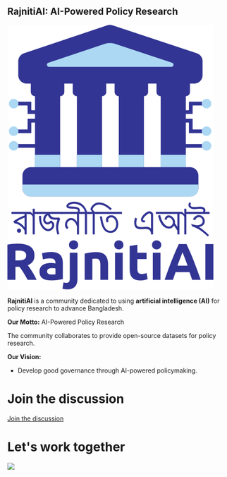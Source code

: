 ## RajnitiAI: AI-Powered Policy Research

![RajnitiAI](https://raw.githubusercontent.com/rajnitiai/.github/main/profile/rajnitiai.svg)

**RajnitiAI** is a community dedicated to using **artificial intelligence (AI)** for policy research to advance Bangladesh. 


**Our Motto:** AI-Powered Policy Research

The community collaborates to provide open-source datasets for policy research.

**Our Vision:**

* Develop good governance through AI-powered policymaking. 

# Join the discussion 
[Join the discussion](https://github.com/orgs/rajnitiai/discussions)

# Let's work together

[![](https://dcbadge.vercel.app/api/server/z2CtjqrMpg)](https://discord.gg/z2CtjqrMpg)

